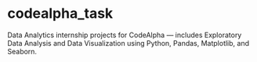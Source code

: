 # codealpha_task
Data Analytics internship projects for CodeAlpha — includes Exploratory Data Analysis and Data Visualization using Python, Pandas, Matplotlib, and Seaborn.
